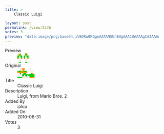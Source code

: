 ```yaml
---
title: >
    Classic Luigi

layout: post
permalink: /view/2236
votes: 3
preview: "data:image/png;base64,iVBORw0KGgoAAAANSUhEUgAAACUAAAAgCAIAAAAaMSbnAAAABnRSTlMA/wD/AP5AXyvrAAABBElEQVRIie1W0RHCIAxNvA4gjNAVmMUVXI5V7AqOAE5g/KAqgdBDpeh5fR+9XiB5yUtKQaIr3OH9BSQotRftCWrcB7ZgtT+4mtAi9FmHF5r4wvFZEuNDA2Q1GqAJwjN3qAEaiTXna4vACgAUGXf5ppBXKLE5WH2xAoFsVqYuliggAECUd1FP5tyu0FTPtYFwSk1udI/JzkGGzSpOacYPdzHOUn1ufP9bLEHu3xpMAY37lySa5917XoRuKzs3WVndXNh0PnOCZMYW5rOUXByB1Sc6tC2xd/+G+Nzyo7xp4Wx71f3b87k2sPP95d/13Pg2vl/ma3m/Lt2y4l8Y46tx+BC99bwBkTJnPqhrcIYAAAAASUVORK5CYII="
---
```

<dl class="side-by-side">
<dt>Preview</dt>
<dd>
    <img class="preview" src="data:image/png;base64,iVBORw0KGgoAAAANSUhEUgAAACUAAAAgCAIAAAAaMSbnAAAABnRSTlMA/wD/AP5AXyvrAAABBElEQVRIie1W0RHCIAxNvA4gjNAVmMUVXI5V7AqOAE5g/KAqgdBDpeh5fR+9XiB5yUtKQaIr3OH9BSQotRftCWrcB7ZgtT+4mtAi9FmHF5r4wvFZEuNDA2Q1GqAJwjN3qAEaiTXna4vACgAUGXf5ppBXKLE5WH2xAoFsVqYuliggAECUd1FP5tyu0FTPtYFwSk1udI/JzkGGzSpOacYPdzHOUn1ufP9bLEHu3xpMAY37lySa5917XoRuKzs3WVndXNh0PnOCZMYW5rOUXByB1Sc6tC2xd/+G+Nzyo7xp4Wx71f3b87k2sPP95d/13Pg2vl/ma3m/Lt2y4l8Y46tx+BC99bwBkTJnPqhrcIYAAAAASUVORK5CYII=">
</dd>
<dt>Original</dt>
<dd>
    <img class="preview" src="data:image/png;base64,iVBORw0KGgoAAAANSUhEUgAAAEAAAAAgCAYAAACinX6EAAAA8klEQVR42u2YAQ7DIAhFvf8NdifP4hW6ZEk350SgQiftNyGNCSo8xKIpMa2Uso1ke6ShpOgNABYBQK0PAABwQwC3PwMA4EwH34vm9BIrPa0zkjGHIHWjlj/S6w8jrhxrGaRDcCnje47UX8r59kvNt06hlGlDvQB8SQQAP1HLtPPcbrICYHbYcjk9ynEOlGi+fzetwdYCAKvf/tQ5y6TI9K+LSTkAAAAA8LkLcLV/z1FxLdDoa8dO1RlnAJA4dEkAEj0AqHSpPgBEA7C/FNWvRhJYlwIwq2sGwRtAa6SlbhgAnuIOYHYregPwv21OEgaA4ACe52JwrdD6/UMAAAAASUVORK5CYII=">
</dd>
<dt>Title</dt>
<dd>Classic Luigi</dd>
<dt>Description</dt>
<dd>Luigi, from Mario Bros. 2 </dd>
<dt>Added By</dt>
<dd>iplop</dd>
<dt>Added On</dt>
<dd>2010-08-31</dd>
<dt>Votes</dt>
<dd>3</dd>
</dl>
